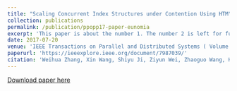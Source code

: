 ```yaml
---
title: "Scaling Concurrent Index Structures under Contention Using HTM"
collection: publications
permalink: /publication/ppopp17-paper-eunomia
excerpt: 'This paper is about the number 1. The number 2 is left for future work.'
date: 2017-07-20
venue: 'IEEE Transactions on Parallel and Distributed Systems ( Volume: 29, Issue: 8, Aug. 1 2018 )'
paperurl: 'https://ieeexplore.ieee.org/document/7987039/'
citation: 'Weihua Zhang, Xin Wang, Shiyu Ji, Ziyun Wei, Zhaoguo Wang, Haibo Chen. &quot;Scaling Concurrent Index Structures under Contention Using HTM.&quot; <i>IEEE Transactions on Parallel and Distributed Systems ( Volume: 29, Issue: 8, Aug. 1 2018 )</i> '
---
```


[Download paper here](https://ieeexplore.ieee.org/document/7987039/)

